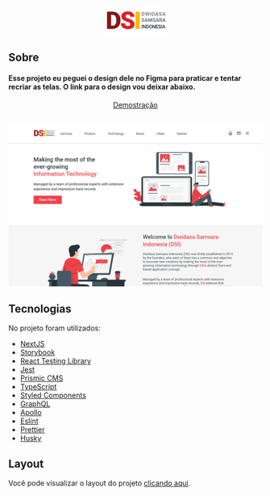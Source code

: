 <div align="center">
  <img src=".github/logo.png" alt="DSI">
</div>

## Sobre

<h4 align="left">
  Esse projeto eu peguei o design dele no Figma para praticar e tentar recriar as telas.
  O link para o design vou deixar abaixo.
</h4>

<div align="center">
  <a href="https://dsi-blush.vercel.app/">Demostração</a>
</div>

<br />

![DSI preview](.github/preview.png)

## Tecnologias
No projeto foram utilizados:
- [NextJS](https://nextjs.org/)
- [Storybook](https://storybook.js.org/)
- [React Testing Library](https://testing-library.com/docs/react-testing-library/intro)
- [Jest](https://jestjs.io/)
- [Prismic CMS](https://prismic.io/)
- [TypeScript](https://www.typescriptlang.org/)
- [Styled Components](https://styled-components.com/)
- [GraphQL](https://graphql.org/)
- [Apollo](https://www.apollographql.com/)
- [Eslint](https://eslint.org/)
- [Prettier](https://prettier.io/)
- [Husky](https://github.com/typicode/husky)


## Layout
Você pode visualizar o layout do projeto <a href="https://www.figma.com/file/HoefLsyDjVvh2vycnmlAwu/DSI-Web-Landing-Page-Redesign-Community?node-id=1%3A2" target="_blank">clicando aqui</a>.

